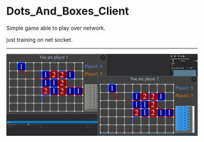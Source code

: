 # Dots_And_Boxes_Client
Simple game able to play over network.

just training on net socket.
<hr style="color:blue">
<img src="https://github.com/aaref-sh/Dots_And_Boxes_Client/blob/master/tester/images/Game.png" alt="Preview the game">

